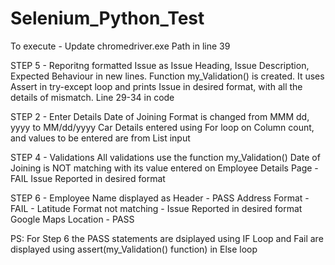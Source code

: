 # Selenium_Python_Test

To execute - Update chromedriver.exe Path in line 39

STEP 5 - Reporitng formatted Issue as Issue Heading, Issue Description, Expected Behaviour in new lines. 
Function my_Validation() is created. It uses Assert in try-except loop and prints Issue in desired format, with all the details of mismatch. 
Line 29-34 in code

STEP 2 - Enter Details
Date of Joining Format is changed from MMM dd, yyyy to MM/dd/yyyy
Car Details entered using For loop on Column count, and values to be entered are from List input 

STEP 4 - Validations
All validations use the function  my_Validation()
Date of Joining is NOT matching with its value entered on Employee Details Page - FAIL
Issue Reported in desired format

STEP 6 - 
Employee Name displayed as Header - PASS
Address Format - FAIL - Latitude Format not matching - Issue Reported in desired format
Google Maps Location - PASS


PS: For Step 6 the PASS statements are dsiplayed using IF Loop and Fail are displayed using assert(my_Validation() function) in Else loop 


